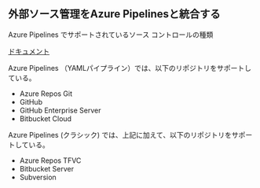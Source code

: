 
## 外部ソース管理をAzure Pipelinesと統合する

Azure Pipelines でサポートされているソース コントロールの種類

[ドキュメント](https://docs.microsoft.com/ja-jp/azure/devops/pipelines/repos/?view=azure-devops)

Azure Pipelines （YAMLパイプライン）では、以下のリポジトリをサポートしている。

- Azure Repos Git
- GitHub
- GitHub Enterprise Server
- Bitbucket Cloud

Azure Pipelines (クラシック) では、上記に加えて、以下のリポジトリをサポートしている。

- Azure Repos TFVC
- Bitbucket Server
- Subversion
